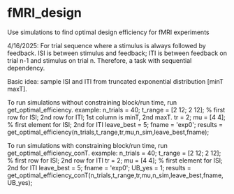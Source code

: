 # fMRI_design
Use simulations to find optimal design efficiency for fMRI experiments

4/16/2025: For trial sequence where a stimulus is always followed by feedback.
ISI is between stimulus and feedback; ITI is between feedback on trial n-1 and stimulus on trial n. Therefore, a task with sequential dependency.

Basic idea: sample ISI and ITI from truncated exponential distribution [minT maxT].  

To run simulations without constraining block/run time, run get_optimal_efficiency.
example: 
n_trials = 40;
t_range = [2 12; 2 12];  % first row for ISI; 2nd row for ITI; 1st column is minT, 2nd maxT.
tr = 2;
mu = [4 4];  % first element for ISI; 2nd for ITI
leave_best = 5;
fname = 'exp0';
results = get_optimal_efficiency(n_trials,t_range,tr,mu,n_sim,leave_best,fname);

To run simulations with constraining block/run time, run get_optimal_efficiency_conT.
example:
n_trials = 40;
t_range = [2 12; 2 12];  % first row for ISI; 2nd row for ITI
tr = 2;
mu = [4 4];  % first element for ISI; 2nd for ITI
leave_best = 5;
fname = 'exp0';
UB_yes = 1;
results = get_optimal_efficiency_conT(n_trials,t_range,tr,mu,n_sim,leave_best,fname,UB_yes);
